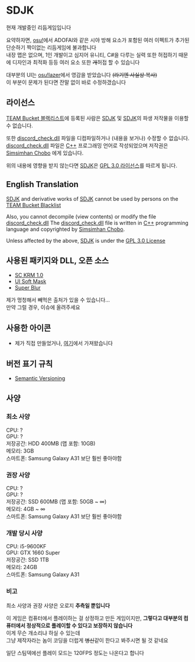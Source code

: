 # SDJK
현재 개발중인 리듬게임입니다

요약하자면, [osu!](https://osu.ppy.sh/)에서 ADOFAI와 같은 시야 방해 요소가 포함된 여러 이펙트가 추가된 단순하기 짝이없는 리듬게임에 불과합니다  
내장 맵은 없으며, 1인 개발이고 심지어 유니티, C#을 다루는 실력 또한 허접하기 때문에 디자인과 최적화 등등 여러 요소 또한 ~~개~~허접 할 수 있습니다

대부분의 UI는 [osu!lazer](https://github.com/ppy/osu)에서 영감을 받았습니다 ~~(라기엔 사실상 복사)~~  
이 부분이 문제가 된다면 잔말 없이 바로 수정하갰습니다

## 라이선스
[Blacklist]: https://github.com/SimsimhanChobo/SDJK
[SC KRM]: https://github.com/SimsimhanChobo/SC-KRM-1.0
[SDJK]: https://github.com/SimsimhanChobo/SDJK
[Simsimhan Chobo]: https://github.com/SimsimhanChobo
[discord_check.dll]: Assets/SC%20KRM/Discord/Library/discord_check.dll
[C++ Namu]: https://namu.wiki/w/C%2B%2B
[C++]: https://ko.wikipedia.org/wiki/C%2B%2B
[MIT]: https://opensource.org/licenses/mit
[GPL]: https://opensource.org/license/gpl-3-0

[TEAM Bucket 블랙리스트][Blacklist]에 등록된 사람은 [SDJK] 및 [SDJK]의 파생 저작물을 이용할 수 없습니다.

또한 [discord_check.dll] 파일을 디컴파일하거나 (내용을 보거나) 수정할 수 없습니다.  
[discord_check.dll] 파일은 [C++][C++ Namu] 프로그래밍 언어로 작성되었으며 저작권은 [Simsimhan Chobo] 에게 있습니다.

위의 내용에 영향을 받지 않는다면 [SDJK]은 [GPL 3.0 라이선스][GPL]를 따르게 됩니다.

## English Translation
[SDJK] and derivative works of [SDJK] cannot be used by persons on the [TEAM Bucket Blacklist][Blacklist]

Also, you cannot decompile (view contents) or modify the file [discord_check.dll]
The [discord_check.dll] file is written in [C++] programming language and copyrighted by [Simsimhan Chobo].

Unless affected by the above, [SDJK] is under the [GPL 3.0 License][GPL]

## 사용된 패키지와 DLL, 오픈 소스
- [SC KRM 1.0](https://github.com/SimsimhanChobo/SC-KRM-1.0)
- [UI Soft Mask](https://github.com/mob-sakai/SoftMaskForUGUI)
- [Super Blur](https://github.com/PavelDoGreat/Super-Blur)

제가 멍청해서 빼먹은 출처가 있을 수 있습니다...  
만약 그럴 경우, 이슈에 올려주세요

## 사용한 아이콘
- 제가 직접 만들었거나, [여기](https://www.iconfinder.com/search?q=&price=free&family=bootstrap)에서 가져왔습니다

## 버전 표기 규칙
- [Semantic Versioning](https://semver.org/)

## 사양
### 최소 사양
CPU: ?  
GPU: ?  
저장공간: HDD 400MB (맵 포함: 10GB)  
메모리: 3GB  
스마트폰: Samsung Galaxy A31 보단 훨씬 좋아야함

### 권장 사양
CPU: ?  
GPU: ?  
저장공간: SSD 600MB (맵 포함: 50GB ~ ∞)  
메모리: 4GB ~ ∞  
스마트폰: Samsung Galaxy A31 보단 훨씬 좋아야함

### 개발 당시 사양
CPU: i5-9600KF  
GPU: GTX 1660 Super  
저장공간: SSD 1TB  
메모리: 24GB  
스마트폰: Samsung Galaxy A31  

### 비고
최소 사양과 권장 사양은 오로지 **추측일 뿐입니다**

이 게임은 컴퓨터에서 플레이하는 걸 상정하고 만든 게임이지만, **그렇다고 대부분의 컴퓨터에서 정상적으로 플레이할 수 있다고 보장하지 않습니다**  
이게 무슨 개소리냐 하실 수 있는데  
그냥 제작자라는 놈이 코딩을 더럽게 ~~병신~~같이 한다고 봐주시면 될 것 같네요

일단 스팀덱에선 플레이 모드는 120FPS 정도는 나온다고 합니다
